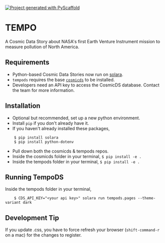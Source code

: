 [![Project generated with PyScaffold](https://img.shields.io/badge/-PyScaffold-005CA0?logo=pyscaffold)](https://pyscaffold.org)

# TEMPO
  A Cosmic Data Story about NASA's first Earth Venture Instrument mission to measure pollution of North America.

## Requirements
- Python-based Cosmic Data Stories now run on [solara](https://solara.dev).
- `tempods` requires the base [`cosmicds`](https://github.com/cosmicds/cosmicds/) to be installed.
- Developers need an API key to access the CosmicDS database. Contact the team for more information.

## Installation
- Optional but recommended, set up a new python environment.
- Install `pip` if you don't already have it.
- If you haven't already installed these packages,
```
    $ pip install solara
    $ pip install python-dotenv
```
- Pull down both the cosmicds & tempods repos.
- Inside the cosmicds folder in your terminal,
    `$ pip install -e .`
- Inside the tempods folder in your terminal,
    `$ pip install -e .`

## Running TempoDS
Inside the tempods folder in your terminal,
```
    $ CDS_API_KEY="<your api key>" solara run tempods.pages --theme-variant dark
```

## Development Tip

If you update .css, you have to force refresh your browser (`shift-command-r` on a mac) for the changes to register.

